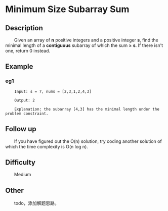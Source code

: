 # Minimum Size Subarray Sum

## Description

&emsp;&emsp;Given an array of **n** positive integers and a positive integer **s**, find the minimal length of a 
**contiguous** subarray of which the sum ≥ **s**. If there isn\'t one, return 0 instead.

## Example

### eg1

```
    Input: s = 7, nums = [2,3,1,2,4,3]
    
    Output: 2
    
    Explanation: the subarray [4,3] has the minimal length under the problem constraint.
```

## Follow up

&emsp;&emsp;If you have figured out the O(n) solution, try coding another solution of which the time complexity is 
O\(n log n\). 

## Difficulty

&emsp;&emsp;Medium

## Other

&emsp;&emsp;todo，添加解题思路。